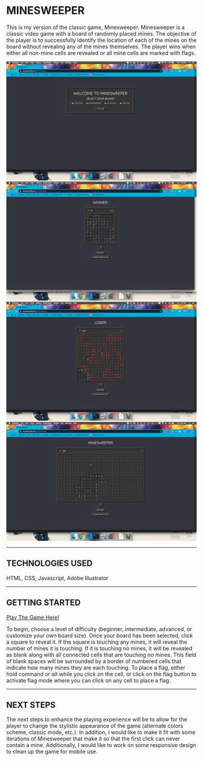 # MINESWEEPER

This is my version of the classic game, Minesweeper. Minesweeper is a classic video game with a board of randomly placed mines. The objective of the player is to successfully identify the location of each of the mines on the board without revealing any of the mines themselves. The player wins when either all non-mine cells are revealed or all mine cells are marked with flags. 

![Board Selection](Screenshots/Board-Select.png)
![Board Selection](Screenshots/Beginner-Win.png)
![Board Selection](Screenshots/Intermediate-Lose.png)
![Board Selection](Screenshots/Advanced.png)

---

## TECHNOLOGIES USED
HTML, CSS, Javascript, Adobe Illustrator

---
## GETTING STARTED
[Play The Game Here!](https://codylhart.github.io/minesweeper/)

To begin, choose a level of difficulty (beginner, intermediate, advanced, or customize your own board size).
Once your board has been selected, click a square to reveal it. If the square is touching any mines, it will reveal the number of mines it is touching. If it is touching no mines, it will be revealed as blank along with all connected cells that are touching no mines. This field of blank spaces will be surrounded by a border of numbered cells that indicate how many mines they are each touching. To place a flag, either hold command or alt while you click on the cell, or click on the flag button to activate flag mode where you can click on any cell to place a flag.

---
## NEXT STEPS
The next steps to enhance the playing experience will be to allow for the player to change the stylistic appearance of the game (alternate colors scheme, classic mode, etc.). In addition, I would like to make it fit with some iterations of Minesweeper that make it so that the first click can never contain a mine. Additionally, I would like to work on some responsive design to clean up the game for mobile use.